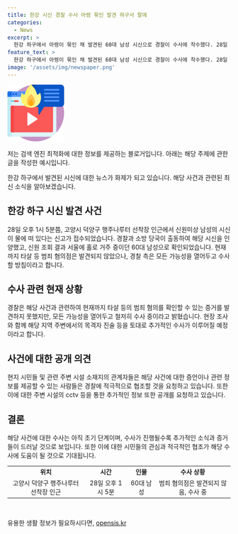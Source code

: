 ```yaml
---
title: 한강 시신 경찰 수사 아령 묶인 발견 하구서 팔에
categories:
  - News
excerpt: >
  한강 하구에서 아령이 묶인 채 발견된 60대 남성 시신으로 경찰이 수사에 착수했다. 28일 오후 1시 5분쯤 고양시 덕양구 행주나루터 선착장 인근에서 신고를 받고 출동한 경찰과 소방 당국은 해당 시신을 인양해 신원을 확인했다. 현재까지 타살 등 범죄 혐의점은 발견되지 않았으나, 경찰은 모든 가능성을 열어두고 수사할 계획이다. (150자)
feature_text: >
  한강 하구에서 아령이 묶인 채 발견된 60대 남성 시신으로 경찰이 수사에 착수했다. 28일 오후 1시 5분쯤 고양시 덕양구 행주나루터 선착장 인근에서 신고를 받고 출동한 경찰과 소방 당국은 해당 시신을 인양해 신원을 확인했다. 현재까지 타살 등 범죄 혐의점은 발견되지 않았으나, 경찰은 모든 가능성을 열어두고 수사할 계획이다. (150자)
image: '/assets/img/newspaper.png'
---
```


<p><img src="/assets/img/news.png" alt="rentncar 속보" /></p>

<p>저는 검색 엔진 최적화에 대한 정보를 제공하는 블로거입니다. 아래는 해당 주제에 관한 글을 작성한 예시입니다.</p>

<p data-ke-size="size16">한강 하구에서 발견된 시신에 대한 뉴스가 화제가 되고 있습니다. 해당 사건과 관련된 최신 소식을 알아보겠습니다.</p>

<h2 data-ke-size="size26">한강 하구 시신 발견 사건</h2>

<p data-ke-size="size16">28일 오후 1시 5분쯤, 고양시 덕양구 행주나루터 선착장 인근에서 신원미상 남성의 시신이 물에 떠 있다는 신고가 접수되었습니다. 경찰과 소방 당국이 출동하여 해당 시신을 인양했고, 신원 조회 결과 서울에 홀로 거주 중이던 60대 남성으로 확인되었습니다. 현재까지 타살 등 범죄 혐의점은 발견되지 않았으나, 경찰 측은 모든 가능성을 열어두고 수사할 방침이라고 합니다.</p>

<h2 data-ke-size="size26">수사 관련 현재 상황</h2>

<p data-ke-size="size16">경찰은 해당 사건과 관련하여 현재까지 타살 등의 범죄 혐의를 확인할 수 있는 증거를 발견하지 못했지만, 모든 가능성을 열어두고 철저히 수사 중이라고 밝혔습니다. 현장 조사와 함께 해당 지역 주변에서의 목격자 진술 등을 토대로 추가적인 수사가 이루어질 예정이라고 합니다.</p>

<h2 data-ke-size="size26">사건에 대한 공개 의견</h2>

<p data-ke-size="size16">현지 시민들 및 관련 주변 시설 소재지의 관계자들은 해당 사건에 대한 증언이나 관련 정보를 제공할 수 있는 사람들은 경찰에 적극적으로 협조할 것을 요청하고 있습니다. 또한 이에 대한 주변 시설의 cctv 등을 통한 추가적인 정보 또한 공개를 요청하고 있습니다.</p>

<h2 data-ke-size="size26">결론</h2>

<p data-ke-size="size16">해당 사건에 대한 수사는 아직 초기 단계이며, 수사가 진행될수록 추가적인 소식과 증거들이 드러날 것으로 보입니다. 또한 이에 대한 시민들의 관심과 적극적인 협조가 해당 수사에 도움이 될 것으로 기대됩니다.</p>

<table>
    <tbody>
        <tr>
            <td style="text-align: center; height: 17px;"><b>위치</b></td>
            <td style="text-align: center; height: 17px;"><b>시간</b></td>
            <td style="text-align: center; height: 17px;"><b>인물</b></td>
            <td style="text-align: center; height: 17px;"><b>수사 상황</b></td>
        </tr>
        <tr>
            <td style="text-align: center; height: 17px;">고양시 덕양구 행주나루터 선착장 인근</td>
            <td style="text-align: center; height: 17px;">28일 오후 1시 5분</td>
            <td style="text-align: center; height: 17px;">60대 남성</td>
            <td style="text-align: center; height: 17px;">범죄 혐의점은 발견되지 않음, 수사 중</td>
        </tr>
    </tbody>
</table>

<p data-ke-size="size16">&nbsp;</p>
유용한 생활 정보가 필요하시다면, <a href="https://opensis.kr" rel="dofollow">opensis.kr</a>


